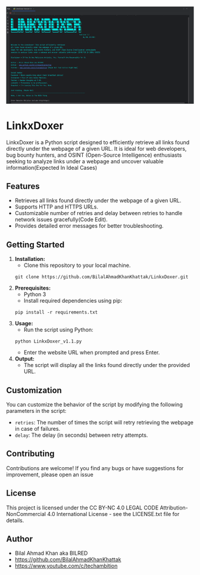 ![Image Alt Text](https://github.com/BilalAhmadKhanKhattak/LinkxDoxer/blob/main/Screenshot%20LinkxDoxer.png)

# LinkxDoxer

LinkxDoxer is a Python script designed to efficiently retrieve all links found directly under the webpage of a given URL. It is ideal for web developers, bug bounty hunters, and OSINT (Open-Source Intelligence) enthusiasts seeking to analyze links under a webpage and uncover valuable information(Expected In Ideal Cases)
## Features

- Retrieves all links found directly under the webpage of a given URL.
- Supports HTTP and HTTPS URLs.
- Customizable number of retries and delay between retries to handle network issues gracefully(Code Edit).
- Provides detailed error messages for better troubleshooting.

## Getting Started

1. **Installation:**
    - Clone this repository to your local machine.
    ```
    git clone https://github.com/BilalAhmadKhanKhattak/LinkxDoxer.git
    ```
2. **Prerequisites:**
    - Python 3
    - Install required dependencies using pip:
    ```
    pip install -r requirements.txt
    ```
3. **Usage:**
    - Run the script using Python:
    ```
    python LinkxDoxer_v1.1.py
    ```
    - Enter the website URL when prompted and press Enter.
4. **Output:**
    - The script will display all the links found directly under the provided URL.

## Customization

You can customize the behavior of the script by modifying the following parameters in the script:
- `retries`: The number of times the script will retry retrieving the webpage in case of failures.
- `delay`: The delay (in seconds) between retry attempts.

## Contributing

Contributions are welcome! If you find any bugs or have suggestions for improvement, please open an issue

## License

This project is licensed under the CC BY-NC 4.0 LEGAL CODE Attribution-NonCommercial 4.0 International License - see the LICENSE.txt file for details.

## Author

- Bilal Ahmad Khan aka BILRED
- https://github.com/BilalAhmadKhanKhattak
- https://www.youtube.com/c/techambition

